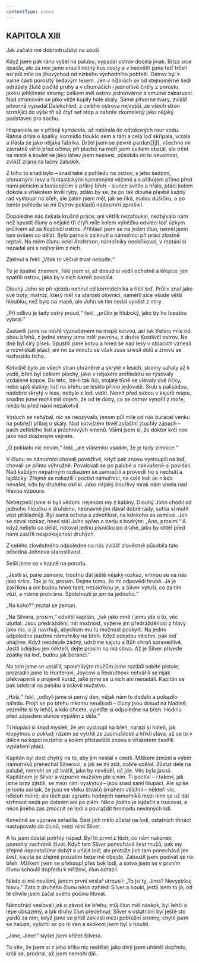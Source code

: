 ```yaml
---
contentType: prose
---
```


## KAPITOLA XIII  
Jak začalo mé dobrodružství na souši

Když jsem pak ráno vyšel na palubu, vypadal ostrov docela jinak. Bríza sice opadla, ale za noc jsme urazili notný kus cesty a v bezvětří jsme teď trčeli asi půl míle na jihovýchod od nízkého východního pobřeží. Ostrov byl z valné části porostlý šedavým lesem. Jen v nížinách se od stejnoměrné šedi odrážely žluté písčité pruhy a v chumáčích i jednotlivě čněly z porostu jakési jehličnaté stromy; celkem měl ostrov jednotvárné a smutné zabarvení. Nad stromovím se jako věže kupily holé skály. Samé pitvorné tvary, zvlášť pitvorně vypadal Dalekohled, z celého ostrova nejvyšší, ze všech stran strmějící do výše tří až čtyř set stop a nahoře zkomolený jako nějaký podstavec pro sochu.

Hispaniola se v příboji kymácela, až nabírala do odtokových rour vodu. Ráhna drhla o špalky, kormidlo tlouklo sem a tam a celá loď skřípala, vrzala a třásla se jako nějaká fabrika. Držel jsem se pevně pardun[\[13\]](./resources/undefined), všechno mi závratně vířilo před očima; při plavbě na moři jsem celkem obstál, ale trčet na místě a koulet se jako láhev jsem nesnesl, působilo mi to nevolnost, zvlášť zrána na lačný žaludek.

Z toho to snad bylo – snad také z pohledu na ostrov, s jeho šedými, chmurnými lesy a fantastickými kamennými věžemi a s příbojem přímo před námi pěnícím a burácejícím o příkrý břeh – slunce svítilo a hřálo, ptáci kolem dokola s vřískotem lovili ryby, zdálo by se, že po tak dlouhé plavbě každý rád vystoupí na břeh, ale zatím jsem měl, jak se říká, malou dušičku, a po tomto pohledu se mi Ostrov pokladů nadosmrti zprotivil.

Dopoledne nás čekala krušná práce, ani větřík nezafoukal, nezbývalo nám než spustit čluny a nějaké tři čtyři míle kolem výběžku odvléci loď úzkým průlivem až za Kostlivčí ostrov. Přihlásil jsem se na jeden člun, neměl jsem tam ovšem co dělat. Bylo parno k zalknutí a námořníci při práci zlostně reptali. Na mém člunu velel Anderson, námořníky neokřikoval, v reptání si nezadal ani s nejhorším z nich.

Zaklnul a řekl: „Však to věčně trvat nebude.“

To je špatné znamení, řekl jsem si; až dosud si vedli ochotně a křepce; jen spatřili ostrov, jako by v nich kázeň povolila.

Dlouhý John se při vjezdu nehnul od kormidelníka a řídil loď. Průliv znal jako své boty; matróz, který měl na starosti olovnici, naměřil sice všude větší hloubku, než bylo na mapě, ale John se tím nedal vyvést z míry.

„Při odlivu je tady ostrý proud,“ řekl, „průliv je hluboký, jako by ho lopatou vybral.“

Zastavili jsme na místě vyznačeném na mapě kotvou, asi tak třetinu míle od obou břehů, z jedné strany jsme měli pevninu, z druhé Kostlivčí ostrov. Na dně byl čirý písek. Spustili jsme kotvu a hned se nad lesy v oblacích vznesli a rozvřískali ptáci; ani ne za minutu se však zase snesli dolů a znovu se rozhostilo ticho.

Kotviště bylo ze všech stran chráněné a skryté v lesích, stromy sahaly až k vodě, břeh byl celkem plochý, jako v nějakém amfiteátru se rýsovaly vzdálené kopce. Do této, lze-li tak říci, stojaté tůně se vlévaly dvě říčky, nebo spíš slatiny; listí na břehu se lesklo přímo jedovatě. Srub s palisádou, nadobro skrytý v lese, nebylo z lodi vidět. Nemít před sebou v kajutě mapu, snadno jsme mohli mít dojem, že od té doby, co se ostrov vynořil z moře, nikdo tu před námi nezakotvil.

Vzduch se nehýbal, nic se neozývalo, jenom půl míle od nás burácel venku na pobřeží příboj o skály. Nad kotvištěm tkvěl zvláštní ztuchlý zápach – pach zetlelého listí a práchnivých kmenů. Všiml jsem si, že doktor krčí nos jako nad zkaženým vejcem.

„O pokladu nic nevím,“ řekl, „ale vlásenku vsadím, že je tady zimnice.“

V člunu se námořníci chovali povážlivě, když pak znovu vystoupili na loď, chovali se přímo výhružně. Povalovali se po palubě a nakvašeně si povídali. Nad každým nepatrným rozkazem se zamračili a provedli ho s nechutí a lajdácky. Zřejmě se nakazili i poctiví námořníci, na celé lodi se nikdo nenašel, kdo by druhého okřikl. Jako nějaký bouřlivý mrak nám visela nad hlavou vzpoura.

Nebezpečí jsme si byli vědomi nejenom my z kabiny. Dlouhý John chodil od jednoho hloučku k druhému, neúnavně jim dával dobré rady, sotva si mohl vést příkladněji. Byl samá ochota a zdvořilost, na kdekoho se usmíval. Jen se ozval rozkaz, hned stál John opřen o berlu s bodrým: „Ano, prosím!“ A když nebylo co dělat, notoval jednu písničku po druhé, jako by chtěl před námi zastřít nespokojenost druhých.

Z celého zlověstného odpoledne na nás zvlášť zlověstně působila tato očividná Johnova starostlivost.

Sešli jsme se v kajutě na poradu.

„Jestli si, pane zemane, troufnu dát ještě nějaký rozkaz, vrhnou se na nás jako sršni. Tak je to, prosím. Dejme tomu, že mi odpovědí hrubě. Já je zakřiknu a oni budou hned tasit; nezakřiknu je, a Silver vytuší, co za tím vězí, a máme prohráno. Spolehnutí je jen na jednoho.“

„Na koho?“ zeptal se zeman.

„Na Silvera, prosím,“ odvětil kapitán, „tak jako mně i jemu jde o to, věc ututlat. Jsou předráždění; mít možnost, vyžene jim předrážděnost z hlavy jako nic, a já navrhuji, abychom mu tu možnost poskytli. Na jedno odpoledne pusťme námořníky na břeh. Když odejdou všichni, pak loď uhájíme. Když neodejde žádný, udržíme kajutu a Bůh chraň spravedlivé. Jestli odejdou jen někteří, dejte prosím na má slova. Až je Silver přivede zpátky na loď, budou jak beránci.“

Na tom jsme se ustálili; spolehlivým mužům jsme rozdali nabité pistole; prozradili jsme to Hunterovi, Joycovi a Redruthovi: netvářili se nijak překvapeně a projevili kuráž, jaké jsme se u nich ani nenadáli. Kapitán se pak odebral na palubu a oslovil mužstvo.

„Hoši,“ řekl, „odbyli jsme si perný den, nějak nám to dodalo a pokazilo náladu. Projít se po břehu nikomu neuškodí – čluny jsou dosud na hladině; vezměte si ty lehčí, a kdo chcete, vyjeďte si odpoledne na břeh. Hodinu před západem slunce vypálím z děla.“

Ti hlupáci si snad mysleli, že jen vystoupí na břeh, narazí si holeň, jak klopýtnou o poklad; rázem se vytrhli ze zasmušilosti a křikli sláva, až se to v dálce na kopci rozlehlo a kolem přístaviště znovu s vřískotem zavířili vyplašení ptáci.

Kapitán byl dost chytrý na to, aby jim nestál v cestě. Mžikem zmizel a výběr námořníků přenechal Silverovi; a jak se mi zdá, dobře udělal. Zůstat déle na palubě, nemohl se už tvářit, jako by nevěděl, oč jde. Věc byla jasná. Kapitánem je Silver a vzpurné mužstvo jde s ním. Ti poctiví – i takoví, jak jsme brzy zjistili, se mezi nimi vyskytují – jsou snad samí hlupáci. Ale spíše je tomu asi tak, že jsou ve vleku štváčů šmahem všichni – někteří víc, někteří méně; ale těch pár zgruntu hodných námořníků mezi nimi se už dál strhnout nedá po dobrém ani po zlém. Něco jiného je lajdačit a trucovat, a něco jiného zas zmocnit se lodi a povraždit hromadu nevinných lidí.

Konečně se výprava seřadila. Šest jich mělo zůstat na lodi, ostatních třináct nastupovalo do člunů, mezi nimi Silver.

A tu jsem dostal potrhlý nápad. Byl to první z těch, co nám nakonec pomohly zachránit život. Když tam Silver ponechává šest mužů, pak my zřejmě nepostačíme dobýt a uhájit loď; ale protože jich tam ponechává jen šest, kajuta se zřejmě prozatím beze mě obejde. Zatoužil jsem podívat se na břeh. Mžikem jsem se přehoupl přes bok lodi, a sotva jsem se v prvním člunu schoulil dopředu k mřížoví, člun odrazil.

Nikdo si mě nevšiml, jenom první veslař utrousil: „To jsi ty, Jime? Nevystrkuj hlavu.“ Zato z druhého člunu něco zahlédl Silver a houkl, jestli jsem to já; od té chvíle jsem začal svého počinu litovat.

Námořníci veslovali jak o závod ke břehu; můj člun měl náskok, byl lehčí a lépe obsazený, a tak druhý člun předehnal; Silver s ostatními byl ještě sto yardů za ním, když jsme se přídí zaklesli mezi pobřežní stromy; chytil jsem se haluze, vyšvihl se po ní ven a skokem jsem byl v houští.

„Jime, Jime!“ slyšel jsem křičet Silvera.

To víte, že jsem si z jeho křiku nic nedělal; jako divý jsem uháněl dopředu, krčil se, prodíral, až jsem nemohl dál.

